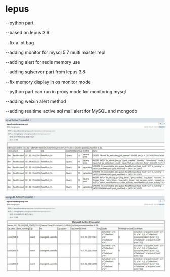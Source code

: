# lepus
--python part

--based on lepus 3.6

--fix a lot bug 

--adding monitor for mysql 5.7 multi master repl

--adding alert for redis memory use

--adding sqlserver part from lepus 3.8

--fix memory display in os monitor mode

--python part can run in proxy mode for monitoring mysql 

--adding weixin alert method

--adding realtime active sql mail alert for MySQL and mongodb

![image](https://github.com/speedocjx/myfile/blob/master/mysql_alert.jpg)

![image](https://github.com/speedocjx/myfile/blob/master/mongoactalert.jpg)
